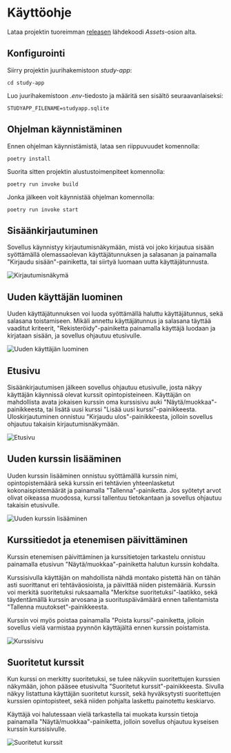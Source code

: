 # Käyttöohje

Lataa projektin tuoreimman [releasen](https://github.com/tihvis/ot-harjoitustyo/releases) lähdekoodi _Assets_-osion alta. 

## Konfigurointi

Siirry projektin juurihakemistoon _study-app_:

```
cd study-app
```

 Luo juurihakemistoon _.env_-tiedosto ja määritä sen sisältö seuraavanlaiseksi:

```
STUDYAPP_FILENAME=studyapp.sqlite
```

## Ohjelman käynnistäminen

Ennen ohjelman käynnistämistä, lataa sen riippuvuudet komennolla:

```
poetry install
```

Suorita sitten projektin alustustoimenpiteet komennolla:

```
poetry run invoke build
```

Jonka jälkeen voit käynnistää ohjelman komennolla:

```
poetry run invoke start
```

## Sisäänkirjautuminen

Sovellus käynnistyy kirjautumisnäkymään, mistä voi joko kirjautua sisään syöttämällä olemassaolevan käyttäjätunnuksen ja salasanan ja painamalla "Kirjaudu sisään"-painiketta, tai siirtyä luomaan uutta käyttäjätunnusta. 

![Kirjautumisnäkymä](kuvat/ohje_kirjautuminen.png)

## Uuden käyttäjän luominen

Uuden käyttäjätunnuksen voi luoda syöttämällä haluttu käyttäjätunnus, sekä salasana toistamiseen. Mikäli annettu käyttäjätunnus ja salasana täyttää vaaditut kriteerit, "Rekisteröidy"-painiketta painamalla käyttäjä luodaan ja kirjataan sisään, ja sovellus ohjautuu etusivulle.

![Uuden käyttäjän luominen](kuvat/ohje_rekisterointi.png)

## Etusivu

Sisäänkirjautumisen jälkeen sovellus ohjautuu etusivulle, josta näkyy käyttäjän käynnissä olevat kurssit opintopisteineen. Käyttäjän on mahdollista avata jokaisen kurssin oma kurssisivu auki "Näytä/muokkaa"-painikkeesta, tai lisätä uusi kurssi "Lisää uusi kurssi"-painikkeesta. Uloskirjautuminen onnistuu "Kirjaudu ulos"-painikkeesta, jolloin sovellus ohjautuu takaisin kirjautumisnäkymään.

![Etusivu](kuvat/ohje_etusivu.png)

## Uuden kurssin lisääminen

Uuden kurssin lisääminen onnistuu syöttämällä kurssin nimi, opintopistemäärä sekä kurssin eri tehtävien yhteenlasketut kokonaispistemäärät ja painamalla "Tallenna"-painiketta. Jos syötetyt arvot olivat oikeassa muodossa, kurssi tallentuu tietokantaan ja sovellus ohjautuu takaisin etusivulle.

![Uuden kurssin lisääminen](kuvat/ohje_lisaa_kurssi.png)

## Kurssitiedot ja etenemisen päivittäminen

Kurssin etenemisen päivittäminen ja kurssitietojen tarkastelu onnistuu painamalla etusivun "Näytä/muokkaa"-painiketta halutun kurssin kohdalta. 

Kurssisivulla käyttäjän on mahdollista nähdä montako pistettä hän on tähän asti suorittanut eri tehtäväosioista, ja päivittää niiden pistemääriä. Kurssin voi merkitä suoritetuksi ruksaamalla "Merkitse suoritetuksi"-laatikko, sekä täydentämällä kurssin arvosana ja suorituspäivämäärä ennen tallentamista "Tallenna muutokset"-painikkeesta.

Kurssin voi myös poistaa painamalla "Poista kurssi"-painiketta, jolloin sovellus vielä varmistaa pyynnön käyttäjältä ennen kurssin poistamista.

![Kurssisivu](kuvat/ohje_kurssisivu.png)

## Suoritetut kurssit

Kun kurssi on merkitty suoritetuksi, se tulee näkyviin suoritettujen kurssien näkymään, johon pääsee etusivulta "Suoritetut kurssit"-painikkeesta. Sivulla näkyy listattuna käyttäjän suoritetut kurssit, sekä hyväksytysti suoritettujen kurssien opintopisteet, sekä niiden pohjalta laskettu painotettu keskiarvo.

Käyttäjä voi halutessaan vielä tarkastella tai muokata kurssin tietoja painamalla "Näytä/muokkaa"-painiketta, jolloin sovellus ohjautuu kyseisen kurssin kurssisivulle.

![Suoritetut kurssit](kuvat/ohje_suoritetut.png)
